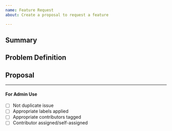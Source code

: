```yaml
---
name: Feature Request
about: Create a proposal to request a feature

---
```



<!-- --------------------------------------------------------

Thank you for opening an issue.  

Before submitting this request please review this template.
 -------------------------------------------------------- -->


## Summary

<!-- Short, concise description of the proposed feature -->

## Problem Definition

<!-- Why do we need this feature? 
What problems may be addressed by introducing this feature?
What benefits are gained by including this feature?
Are there any disadvantages of including this feature? -->

## Proposal

<!-- Detailed description of requirements of implementation -->

____

#### For Admin Use

- [ ] Not duplicate issue
- [ ] Appropriate labels applied
- [ ] Appropriate contributors tagged
- [ ] Contributor assigned/self-assigned
